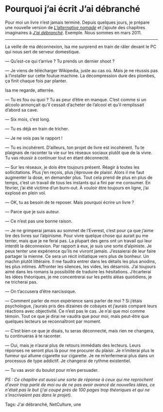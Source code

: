 # Pourquoi j’ai écrit J’ai débranché

Pour moi un livre n’est jamais terminé. Depuis quelques jours, je prépare une nouvelle version de [*L’alternative nomade*](http://blog.tcrouzet.com/alternative-nomade/) et j’ajoute des chapitres imaginaires à [*J’ai débranché*](http://blog.tcrouzet.com/jai-debranche/). Exemple. Nous sommes en mars 2011.<span id="more-23086"></span>

---

La veille de ma déconnexion, Isa me surprend en train de râler devant le PC qui nous sert de serveur domestique.

— Qu’est-ce qui t’arrive ? Tu prends un dernier shoot ?

— Je viens de télécharger Wikipedia, juste au cas où. Mais je ne réussis pas à l’installer sur cette foutue machine. La décompression dure des plombes, ça finit chaque fois par planter.

Isa me regarde, atterrée.

— Tu es fou ou quoi ? Tu as peur d’être en manque. C’est comme si un alcoolo annonçait qu’il cessait d’acheter de l’alcool et qu’il remplissait d’abord sa cave.

— Six mois, c’est long.

— Tu es déjà en train de tricher.

— Je ne vois pas le rapport !

— Tu es incohérent. D’ailleurs, ton projet de livre est incohérent. Tu te plaignais de raconter ta vie sur les réseaux sociaux plutôt que de la vivre. Tu vas réussir à continuer tout en étant déconnecté.

— Sur les réseaux, je dois être toujours présent. Réagir à toutes les sollicitations. Plus j’en reçois, plus j’éprouve de plaisir. Alors il me faut augmenter la dose, en demander plus. Tout cela prend de plus en plus de temps, c’est un travail de tous les instants qui a fini par me consumer. En février, j’ai été victime d’un burn-out. À vouloir être toujours en ligne, j’ai explosé en plein vol.

— OK, tu as besoin de te reposer. Mais pourquoi écrire un livre ?

— Parce que je suis auteur.

— Ce n’est pas une bonne raison.

— Je ne grimperai jamais au sommet de l’Everest, c’est pour ça que j’aime lire des livres sur l’alpinisme. Pour vivre quelque chose qui aurait pu me tenter, mais que je ne ferai pas. La plupart des gens ont un travail qui leur interdit la déconnexion. Par rapport à eux, je suis une sorte d’alpiniste. Je peux tenter une expérience qu’ils ne vivront jamais. J’essaierai de leur faire partager la mienne. Ce sera un récit initiatique vers plus de bonheur. Un machin plutôt littéraire. Il me faudra entrer dans les détails les plus anodins, les plus intimes. Affronter les silences, les vides, les désarrois. J’ai toujours aimé dans les romans la possibilité de traduire les hésitations. J’écarterai les idées théoriques, je me concentrerai sur les petits aléas quotidiens, je ne tricherai pas.

— On t’accusera d’être narcissique.

— Comment parler de mon expérience sans parler de moi ? Si j’étais psychologue, j’aurais pris des dizaines de cobayes et j’aurais comparé leurs réactions avec objectivité. Ce n’est pas le cas. Je n’ai que moi comme témoin. Tout ce que je dirai ne vaudra que pour moi, mais peut-être que quelques lecteurs se reconnaîtront par moment.

— C’est bien ce que je disais, tu seras déconnecté, mais rien ne changera, tu continueras à te raconter.

— Oui, mais je n’aurai plus de retours immédiats des lecteurs. Leurs réponses ne seront plus là pour me procurer du plaisir. Je n’imiterai plus le fumeur qui allume cigarette sur cigarette. Je ne m’enfermerai plus dans un processus de type addictif. Je changerai de rythme existentiel.

— Tu vas avoir du boulot pour m’en persuader.

*PS : Ce chapitre est aussi une sorte de réponse à ceux qui me reprochent d'avoir trop parlé de moi ou de ne pas avoir avancé de nouvelles idées, ce n'était pas le but (j'ai coupé près de 100 pages trop théoriques et qui ne s'inscrivaient pas dans le projet).*

Tags: J'ai débranché, NetCulture, une